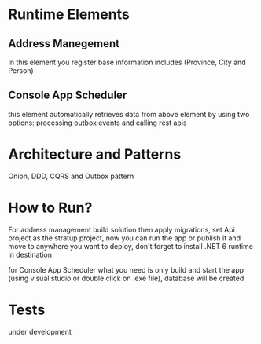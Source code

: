 # Runtime Elements

## Address Manegement
  In this element you register base information includes (Province, City and Person)
  
## Console App Scheduler
  this element automatically retrieves data from above element by using two options: processing outbox events and calling rest apis 
  
# Architecture and Patterns

Onion, DDD, CQRS and Outbox pattern

# How to Run?

For address management build solution then apply migrations, set Api project as the stratup project, now you can run the app or publish it and move to anywhere you want to deploy, don't forget to install .NET 6 runtime in destination

for Console App Scheduler what you need is only build and start the app (using visual studio or double click on .exe file), database will be created

# Tests
under development
